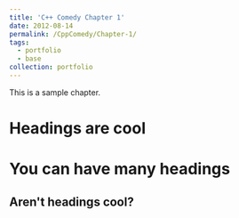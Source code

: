 ```yaml
---
title: 'C++ Comedy Chapter 1'
date: 2012-08-14
permalink: /CppComedy/Chapter-1/
tags:
  - portfolio
  - base
collection: portfolio   
---
```


This is a sample chapter.

Headings are cool
======

You can have many headings
======

Aren't headings cool?
------
